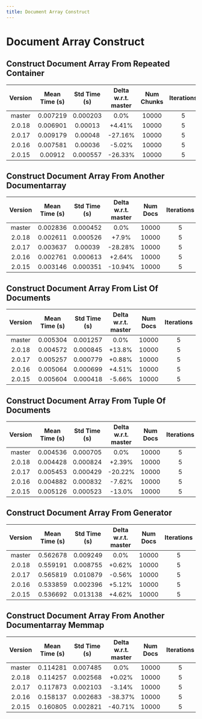 ```yaml
---
title: Document Array Construct
---
```

# Document Array Construct

## Construct Document Array From Repeated Container

| Version | Mean Time (s) | Std Time (s) | Delta w.r.t. master | Num Chunks | Iterations |
| :---: | :---: | :---: | :---: | :---: | :---: |
| master | 0.007219 | 0.000203 | 0.0% | 10000 | 5 |
| 2.0.18 | 0.006901 | 0.00013 | +4.41% | 10000 | 5 |
| 2.0.17 | 0.009179 | 0.00048 | -27.16% | 10000 | 5 |
| 2.0.16 | 0.007581 | 0.00036 | -5.02% | 10000 | 5 |
| 2.0.15 | 0.00912 | 0.000557 | -26.33% | 10000 | 5 |
## Construct Document Array From Another Documentarray

| Version | Mean Time (s) | Std Time (s) | Delta w.r.t. master | Num Docs | Iterations |
| :---: | :---: | :---: | :---: | :---: | :---: |
| master | 0.002836 | 0.000452 | 0.0% | 10000 | 5 |
| 2.0.18 | 0.002611 | 0.000526 | +7.9% | 10000 | 5 |
| 2.0.17 | 0.003637 | 0.00039 | -28.28% | 10000 | 5 |
| 2.0.16 | 0.002761 | 0.000613 | +2.64% | 10000 | 5 |
| 2.0.15 | 0.003146 | 0.000351 | -10.94% | 10000 | 5 |
## Construct Document Array From List Of Documents

| Version | Mean Time (s) | Std Time (s) | Delta w.r.t. master | Num Docs | Iterations |
| :---: | :---: | :---: | :---: | :---: | :---: |
| master | 0.005304 | 0.001257 | 0.0% | 10000 | 5 |
| 2.0.18 | 0.004572 | 0.000845 | +13.8% | 10000 | 5 |
| 2.0.17 | 0.005257 | 0.000779 | +0.88% | 10000 | 5 |
| 2.0.16 | 0.005064 | 0.000699 | +4.51% | 10000 | 5 |
| 2.0.15 | 0.005604 | 0.000418 | -5.66% | 10000 | 5 |
## Construct Document Array From Tuple Of Documents

| Version | Mean Time (s) | Std Time (s) | Delta w.r.t. master | Num Docs | Iterations |
| :---: | :---: | :---: | :---: | :---: | :---: |
| master | 0.004536 | 0.000705 | 0.0% | 10000 | 5 |
| 2.0.18 | 0.004428 | 0.000824 | +2.39% | 10000 | 5 |
| 2.0.17 | 0.005453 | 0.000429 | -20.22% | 10000 | 5 |
| 2.0.16 | 0.004882 | 0.000832 | -7.62% | 10000 | 5 |
| 2.0.15 | 0.005126 | 0.000523 | -13.0% | 10000 | 5 |
## Construct Document Array From Generator

| Version | Mean Time (s) | Std Time (s) | Delta w.r.t. master | Num Docs | Iterations |
| :---: | :---: | :---: | :---: | :---: | :---: |
| master | 0.562678 | 0.009249 | 0.0% | 10000 | 5 |
| 2.0.18 | 0.559191 | 0.008755 | +0.62% | 10000 | 5 |
| 2.0.17 | 0.565819 | 0.010879 | -0.56% | 10000 | 5 |
| 2.0.16 | 0.533859 | 0.002396 | +5.12% | 10000 | 5 |
| 2.0.15 | 0.536692 | 0.013138 | +4.62% | 10000 | 5 |
## Construct Document Array From Another Documentarray Memmap

| Version | Mean Time (s) | Std Time (s) | Delta w.r.t. master | Num Docs | Iterations |
| :---: | :---: | :---: | :---: | :---: | :---: |
| master | 0.114281 | 0.007485 | 0.0% | 10000 | 5 |
| 2.0.18 | 0.114257 | 0.002568 | +0.02% | 10000 | 5 |
| 2.0.17 | 0.117873 | 0.002103 | -3.14% | 10000 | 5 |
| 2.0.16 | 0.158137 | 0.002683 | -38.37% | 10000 | 5 |
| 2.0.15 | 0.160805 | 0.002821 | -40.71% | 10000 | 5 |

